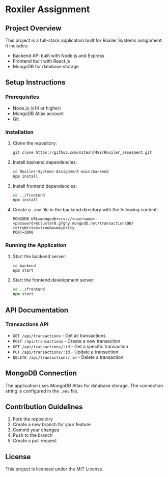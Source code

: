 # Roxiler Assignment

## Project Overview
This project is a full-stack application built for Roxiler Systems assignment. It includes:
- Backend API built with Node.js and Express
- Frontend built with React.js
- MongoDB for database storage

## Setup Instructions

### Prerequisites
- Node.js (v14 or higher)
- MongoDB Atlas account
- Git

### Installation
1. Clone the repository:
   ```bash
   git clone https://github.com/nitesh7488/Roxiler_assesment.git
   ```
2. Install backend dependencies:
   ```bash
   cd Roxiler-Systems-Assignment-main/backend
   npm install
   ```
3. Install frontend dependencies:
   ```bash
   cd ../frontend
   npm install
   ```
4. Create a `.env` file in the backend directory with the following content:
   ```
   MONGODB_URL=mongodb+srv://<username>:<password>@cluster0.gfghy.mongodb.net/transactionsDB?retryWrites=true&w=majority
   PORT=3000
   ```

### Running the Application
1. Start the backend server:
   ```bash
   cd backend
   npm start
   ```
2. Start the frontend development server:
   ```bash
   cd ../frontend
   npm start
   ```

## API Documentation

### Transactions API
- `GET /api/transactions` - Get all transactions
- `POST /api/transactions` - Create a new transaction
- `GET /api/transactions/:id` - Get a specific transaction
- `PUT /api/transactions/:id` - Update a transaction
- `DELETE /api/transactions/:id` - Delete a transaction

## MongoDB Connection
The application uses MongoDB Atlas for database storage. The connection string is configured in the `.env` file.

## Contribution Guidelines
1. Fork the repository
2. Create a new branch for your feature
3. Commit your changes
4. Push to the branch
5. Create a pull request

## License
This project is licensed under the MIT License.
